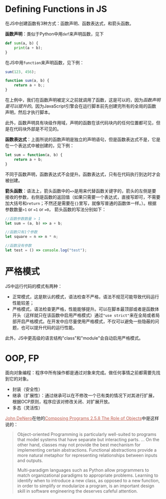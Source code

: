 # Defining Functions in JS

在JS中创建函数有3种方式：函数声明、函数表达式，和箭头函数。

**函数声明**：类似于Python中用`def`来声明函数，见下

```python
def sum(a, b) {
    print(a + b);
}
```

在JS中用`function`来声明函数，见下例：

```javascript
sum(123, 456);

function sum(a, b) {
    return a + b;;
}
```

在上例中，我们在函数声明被定义之前就调用了函数，这是可以的，因为*函数声明是可以提升的*。因为JavaScript引擎会在运行脚本前先创建完所有的全局的函数声明，然后才执行脚本。

此外，函数声明具有块级作用域，声明的函数在该代码块内的任何位置都可见，但是在代码块外部是不可见的。

**函数表达式**：上面所说的函数声明是独立的声明语句，但是函数表达式不是，它是在一个表达式中被创建的，见下例：

```javascript
let sum = function(a, b) {
    return a + b;
}
```

不同于函数声明，函数表达式不会提升。函数表达式，只有在代码执行到达时才会被创建。

**箭头函数**：语法上，箭头函数中的`=>`是用来代替函数关键字的，箭头的左侧是要接收的参数，右侧是函数的返回值（如果只需要一个表达式，直接写即可，不需要加大括号和`return`；不然还是需要在`{}`里写，就像写普通的函数体一样。）。根据参数数量`>1` or `=1` or `=0`， 箭头函数的写法分别如下：

```javascript
//函数参数数量 > 1
let sum = (a, b) => a + b;

//函数只有1个参数
let square = n => n * n;

//函数没有参数
let test = () => console.log("test");
```

# 严格模式

JS中运行代码的模式有两种：

- 正常模式，这是默认的模式，语法检查不严格，语法不规范可能导致代码运行性能较差；
- 严格模式，语法检查更严格，性能能够提升。可以在脚本最顶部或者是函数体开头（这样就只在该函数中启用严格模式）通过`"use strict"`来在全局或者局部开启严格模式。在开发中应尽量使用严格模式，不仅可以避免一些隐蔽的问题，也可以提升代码的运行性能。

此外，JS中更高级的语言结构"class"和"module"会自动启用严格模式。

# OOP, FP

面向对象编程：程序中所有操作都是通过对象来完成。做任何事情之前都需要先找到它的对象。

- 封装（安全性）
- 继承（扩展性）：通过继承可以在不修改一个已有类的情况下对其进行扩展，根据OCP原则，程序应该对修改关闭、对扩展开放。
- 多态（灵活性）

<a href="http://denero.org/" style="color:#c05b4d;">John DeNero</a>在他的<a href="https://www.composingprograms.com/pages/25-object-oriented-programming.html" style="color:#c05b4d;">Composing Programs 2.5.8 The Role of Objects</a>中是这样说的：

> Object-oriented Programming is particularly well-suited to programs that model systems that have separate but interacting parts. ... On the other hand, classes may not provide the best mechanism for implementing certain abstractions. Functional abstractions provide a more natural metaphor for representing relationships between inputs and outputs.
>
> Multi-paradigm languages such as Python allow programmers to match organizational paradigms to appropriate problems. Learning to identify when to introduce a new class, as opposed to a new function, in order to simplify or modularize a program, is an important design skill in software engineering the deserves cafeful attention.

